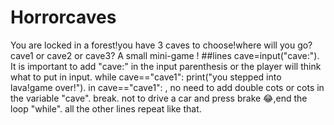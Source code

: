 # Horrorcaves
You are locked in a forest!you have 3 caves to choose!where will you go? cave1 or cave2 or cave3? A small mini-game ! 
##lines
cave=input("cave:"). It is important to add "cave:" in the input parenthesis or the player will think what to put in input.
while cave=="cave1": print("you stepped into lava!game over!"). in cave=="cave1": , no need to add double cots or cots in the variable "cave".
break. not to drive a car and press brake 😂,end the loop "while".
all the other lines repeat like that.
